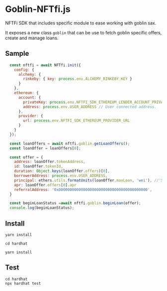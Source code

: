 # Goblin-NFTfi.js

NFTFi SDK that includes specific module to ease working with goblin sax.

It exposes a new class `goblin` that can be use to fetch goblin specific offers, create and manage loans.

## Sample 

``` js
  const nftfi = await NFTfi.init({
    config: {
      alchemy: {
        rinkeby: { key: process.env.ALCHEMY_RINKEBY_KEY }
      }
    },
    ethereum: {
      account: {
        privateKey: process.env.NFTFI_SDK_ETHEREUM_LENDER_ACCOUNT_PRIVATE_KEY,
        address: process.env.USER_ADDRESS // User connected address.
      },
      provider: {
        url: process.env.NFTFI_SDK_ETHEREUM_PROVIDER_URL
      }
    }
  });

  const loanOffers = await nftfi.goblin.getLoanOffers();
  const loanOffer = loanOffers[0];

  const offer = {
    address: loanOffer.tokenAddress,
    id: loanOffer.tokenId,
    duration: Object.keys(loanOffer.offers)[0],
    borrowerAddress: process.env.USER_ADDRESS,
    principal: ethers.utils.formatUnits(loanOffer.maxLoan, 'wei'), //'55000000000000000'
    apr: loanOffer.offers[0].apr
    referralAddress: '0x0000000000000000000000000000000000000000',
  }

  const beginLoanStatus =await nftfi.goblin.beginLoan(offer);
  console.log(beginLoanStatus);
```

## Install

```shell
yarn install

cd hardhat 

yarn install
```

## Test

```
cd hardhat
npx hardhat test
```